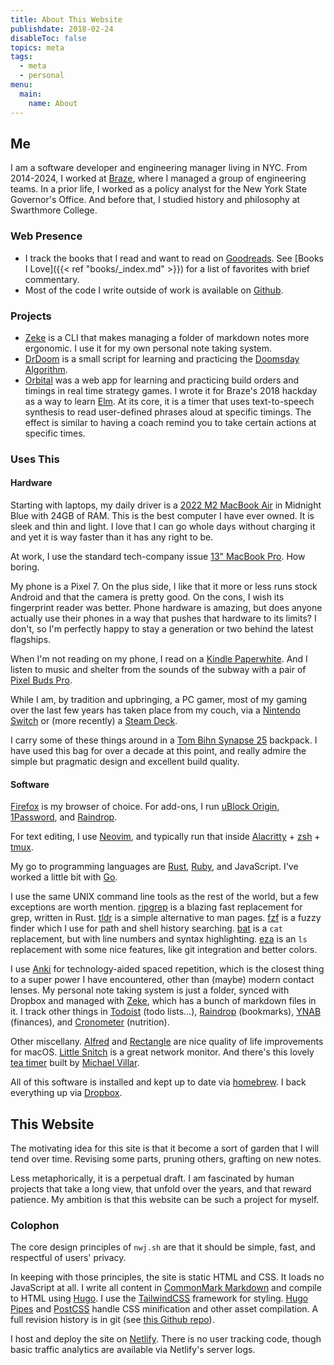 ```yaml
---
title: About This Website
publishdate: 2018-02-24
disableToc: false
topics: meta
tags:
  - meta
  - personal
menu:
  main:
    name: About
---
```


## Me

I am a software developer and engineering manager living in NYC. From 2014-2024, I worked at [Braze](https://www.braze.com), where I managed a group of engineering teams. In a prior life, I worked as a policy analyst for the New York State Governor's Office. And before that, I studied history and philosophy at Swarthmore College.

### Web Presence

- I track the books that I read and want to read on [Goodreads](https://www.goodreads.com/nwj_). See [Books I Love]({{< ref "books/_index.md" >}}) for a list of favorites with brief commentary.
- Most of the code I write outside of work is available on [Github](https://github.com/nwj).

### Projects

- [Zeke](https://github.com/nwj/zeke) is a CLI that makes managing a folder of markdown notes more ergonomic. I use it for my own personal note taking system.
- [DrDoom](https://github.com/nwj/drdoom) is a small script for learning and practicing the [Doomsday Algorithm](https://en.wikipedia.org/wiki/Doomsday_rule).
- [Orbital](https://github.com/nwj/orbital) was a web app for learning and practicing build orders and timings in real time strategy games. I wrote it for Braze's 2018 hackday as a way to learn [Elm](https://elm-lang.org/). At its core, it is a timer that uses text-to-speech synthesis to read user-defined phrases aloud at specific timings. The effect is similar to having a coach remind you to take certain actions at specific times.

### Uses This

#### Hardware

Starting with laptops, my daily driver is a [2022 M2 MacBook Air](https://www.apple.com/macbook-air-m2/) in Midnight Blue with 24GB of RAM. This is the best computer I have ever owned. It is sleek and thin and light. I love that I can go whole days without charging it and yet it is way faster than it has any right to be.

At work, I use the standard tech-company issue [13" MacBook Pro](https://www.apple.com/macbook-pro-13/). How boring.

My phone is a Pixel 7. On the plus side, I like that it more or less runs stock Android and that the camera is pretty good. On the cons, I wish its fingerprint reader was better. Phone hardware is amazing, but does anyone actually use their phones in a way that pushes that hardware to its limits? I don't, so I'm perfectly happy to stay a generation or two behind the latest flagships.

When I'm not reading on my phone, I read on a [Kindle Paperwhite](https://www.amazon.com/Kindle-Paperwhite-Waterproof-Storage-Special/dp/B075MWNNJG?th=1). And I listen to music and shelter from the sounds of the subway with a pair of [Pixel Buds Pro](https://store.google.com/product/pixel_buds_pro).

While I am, by tradition and upbringing, a PC gamer, most of my gaming over the last few years has taken place from my couch, via a [Nintendo Switch](https://www.nintendo.com/switch/) or (more recently) a [Steam Deck](https://www.steamdeck.com/).

I carry some of these things around in a [Tom Bihn Synapse 25](https://www.tombihn.com/products/synapse-25) backpack. I have used this bag for over a decade at this point, and really admire the simple but pragmatic design and excellent build quality.

#### Software

[Firefox](https://www.mozilla.org/en-US/firefox/new/) is my browser of choice. For add-ons, I run [uBlock Origin](https://github.com/gorhill/uBlock/), [1Password](https://1password.com/),  and [Raindrop](https://raindrop.io/).

For text editing, I use [Neovim](https://neovim.io/), and typically run that inside [Alacritty](https://github.com/jwilm/alacritty) + [zsh](https://www.zsh.org/) + [tmux](https://github.com/tmux/tmux/wiki).

My go to programming languages are [Rust](https://www.rust-lang.org/), [Ruby](https://www.ruby-lang.org/en/), and JavaScript. I've worked a little bit with [Go](https://golang.org/).

I use the same UNIX command line tools as the rest of the world, but a few exceptions are worth mention. [ripgrep](https://github.com/BurntSushi/ripgrep) is a blazing fast replacement for grep, written in Rust. [tldr](https://tldr.sh/) is a simple alternative to man pages. [fzf](https://github.com/junegunn/fzf) is a fuzzy finder which I use for path and shell history searching. [bat](https://github.com/sharkdp/bat) is a `cat` replacement, but with line numbers and syntax highlighting. [eza](https://github.com/eza-community/eza) is an `ls` replacement with some nice features, like git integration and better colors.

I use [Anki](https://apps.ankiweb.net/) for technology-aided spaced repetition, which is the closest thing to a super power I have encountered, other than (maybe) modern contact lenses. My personal note taking system is just a folder, synced with Dropbox and managed with [Zeke](https://github.com/nwj/zeke), which has a bunch of markdown files in it. I track other things in [Todoist](https://todoist.com/) (todo lists...), [Raindrop](https://raindrop.io/) (bookmarks), [YNAB](https://ynab.com/referral/?ref=Ip-urraU8zuXWtxi&utm_source=customer_referral) (finances), and [Cronometer](https://cronometer.com/) (nutrition).

Other miscellany. [Alfred](https://www.alfredapp.com/) and [Rectangle](https://github.com/rxhanson/Rectangle) are nice quality of life improvements for macOS. [Little Snitch](https://www.obdev.at/products/littlesnitch/index.html) is a great network monitor.  And there's this lovely [tea timer](https://github.com/michaelvillar/timer-app) built by [Michael Villar](http://www.michaelvillar.com/).

All of this software is installed and kept up to date via [homebrew](https://brew.sh/). I back everything up via [Dropbox](https://db.tt/xXWHrTaD).

## This Website

The motivating idea for this site is that it become a sort of garden that I will tend over time. Revising some parts, pruning others, grafting on new notes.

Less metaphorically, it is a perpetual draft. I am fascinated by human projects that take a long view, that unfold over the years, and that reward patience. My ambition is that this website can be such a project for myself.

### Colophon

The core design principles of `nwj.sh` are that it should be simple, fast, and respectful of users' privacy.

In keeping with those principles, the site is static HTML and CSS. It loads no JavaScript at all. I write all content in [CommonMark Markdown](https://commonmark.org/) and compile to HTML using [Hugo](https://gohugo.io/). I use the [TailwindCSS](https://tailwindcss.com/) framework for styling. [Hugo Pipes](https://gohugo.io/hugo-pipes/) and [PostCSS](https://postcss.org/) handle CSS minification and other asset compilation. A full revision history is in git (see [this Github repo](https://github.com/nwj/nwj.sh)).

I host and deploy the site on [Netlify](https://www.netlify.com/). There is no user tracking code, though basic traffic analytics are available via Netlify's server logs.

